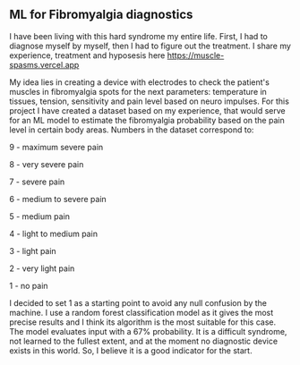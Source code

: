 ## ML for Fibromyalgia diagnostics
I have been living with this hard syndrome my entire life.
First, I had to diagnose myself by myself, then I had to figure out the treatment.
I share my experience, treatment and hyposesis here https://muscle-spasms.vercel.app

My idea lies in creating a device with electrodes to check the patient's muscles in fibromyalgia spots for the next parameters: temperature in tissues, tension, sensitivity and pain level based on neuro impulses. For this project I have created a dataset based on my experience, that would serve for an ML model to estimate the fibromyalgia probability based on the pain level in certain body areas. Numbers in the dataset correspond to:

9 - maximum severe pain

8 - very severe pain

7 - severe pain

6 - medium to severe pain

5 - medium pain

4 - light to medium pain

3 - light pain

2 - very light pain

1 - no pain

I decided to set 1 as a starting point to avoid any null confusion by the machine. I use a random forest classification model as it gives the most precise results and I think its algorithm is the most suitable for this case. The model evaluates input with a 67% probability. It is a difficult syndrome, not learned to the fullest extent, and at the moment no diagnostic device exists in this world. So, I believe it is a good indicator for the start.

